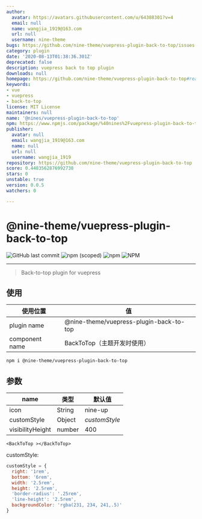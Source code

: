 ```yaml
---
author:
  avatar: https://avatars.githubusercontent.com/u/64388301?v=4
  email: null
  name: wangjia_1919@163.com
  url: null
  username: nine-theme
bugs: https://github.com/nine-theme/vuepress-plugin-back-to-top/issues
category: plugin
date: '2020-08-13T01:38:36.301Z'
deprecated: false
description: vuepress back to top plugin
downloads: null
homepage: https://github.com/nine-theme/vuepress-plugin-back-to-top#readme
keywords:
- vue
- vuepress
- back-to-top
license: MIT License
maintainers: null
name: '@nines/vuepress-plugin-back-to-top'
npm: https://www.npmjs.com/package/%40nines%2Fvuepress-plugin-back-to-top
publisher:
  avatar: null
  email: wangjia_1919@163.com
  name: null
  url: null
  username: wangjia_1919
repository: https://github.com/nine-theme/vuepress-plugin-back-to-top
score: 0.4483562876992738
stars: 0
unstable: true
version: 0.0.5
watchers: 0

---
```


# @nine-theme/vuepress-plugin-back-to-top
![GitHub last commit](https://img.shields.io/github/last-commit/nine-theme/vuepress-plugin-back-to-top) 
![npm (scoped)](https://img.shields.io/npm/v/@nine-theme/vuepress-plugin-back-to-top) 
![npm](https://img.shields.io/npm/dt/@nine-theme/vuepress-plugin-back-to-top) 
![NPM](https://img.shields.io/npm/l/@nine-theme/vuepress-plugin-back-to-top)

---
> Back-to-top plugin for vuepress

## 使用

|使用位置|值|
|-|-|
|plugin name|@nine-theme/vuepress-plugin-back-to-top|
|component name|BackToTop（主题开发时使用）|

```sh
npm i @nine-theme/vuepress-plugin-back-to-top
```

## 参数

|name|类型|默认值|
|----|----|----|
|icon|String|nine-up|
|customStyle|Object|*customStyle* |
|visibilityHeight|number|400|

```vue
<BackToTop ></BackToTop>
```

customStyle: 
  ```js
  customStyle = {
    right: '1rem',
    bottom: '6rem',
    width: '2.5rem',
    height: '2.5rem',
    'border-radius': '.25rem',
    'line-height': '2.5rem',
    backgroundColor: 'rgba(231, 234, 241,.5)'
  }
  ```
